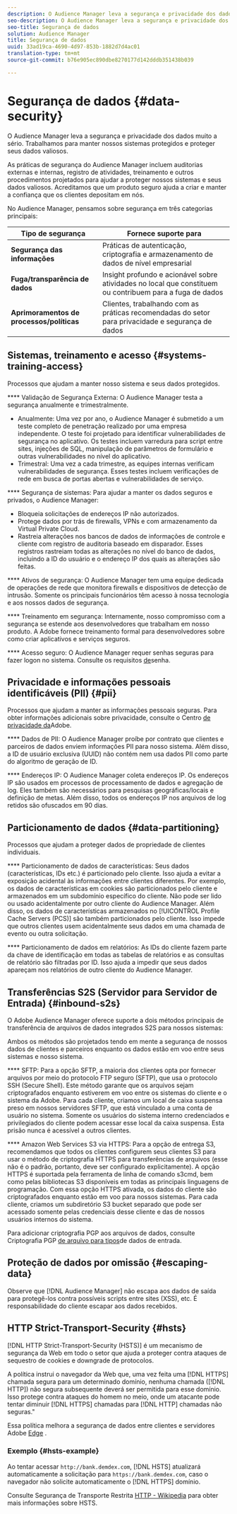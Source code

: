 ```yaml
---
description: O Audience Manager leva a segurança e privacidade dos dados muito a sério. Trabalhamos para manter nossos sistemas protegidos e proteger seus dados valiosos.
seo-description: O Audience Manager leva a segurança e privacidade dos dados muito a sério. Trabalhamos para manter nossos sistemas protegidos e proteger seus dados valiosos.
seo-title: Segurança de dados
solution: Audience Manager
title: Segurança de dados
uuid: 33ad19ca-4690-4d97-853b-1882d7d4ac01
translation-type: tm+mt
source-git-commit: b76e905ec890dbe8270177d142dddb351438b039

---
```



# Segurança de dados {#data-security}

O Audience Manager leva a segurança e privacidade dos dados muito a sério. Trabalhamos para manter nossos sistemas protegidos e proteger seus dados valiosos.

As práticas de segurança do Audience Manager incluem auditorias externas e internas, registro de atividades, treinamento e outros procedimentos projetados para ajudar a proteger nossos sistemas e seus dados valiosos. Acreditamos que um produto seguro ajuda a criar e manter a confiança que os clientes depositam em nós.

No Audience Manager, pensamos sobre segurança em três categorias principais:

| Tipo de segurança | Fornece suporte para |
|---|---|
| **Segurança das informações** | Práticas de autenticação, criptografia e armazenamento de dados de nível empresarial |
| **Fuga/transparência de dados** | Insight profundo e acionável sobre atividades no local que constituem ou contribuem para a fuga de dados |
| **Aprimoramentos de processos/políticas** | Clientes, trabalhando com as práticas recomendadas do setor para privacidade e segurança de dados |

## Sistemas, treinamento e acesso {#systems-training-access}

Processos que ajudam a manter nosso sistema e seus dados protegidos.

**** Validação de Segurança Externa:  O Audience Manager testa a segurança anualmente e trimestralmente.

* Anualmente: Uma vez por ano, o Audience Manager é submetido a um teste completo de penetração realizado por uma empresa independente. O teste foi projetado para identificar vulnerabilidades de segurança no aplicativo. Os testes incluem varredura para script entre sites, injeções de SQL, manipulação de parâmetros de formulário e outras vulnerabilidades no nível do aplicativo.
* Trimestral: Uma vez a cada trimestre, as equipes internas verificam vulnerabilidades de segurança. Esses testes incluem verificações de rede em busca de portas abertas e vulnerabilidades de serviço.

**** Segurança de sistemas:  Para ajudar a manter os dados seguros e privados, o Audience Manager:

* Bloqueia solicitações de endereços IP não autorizados.
* Protege dados por trás de firewalls, VPNs e com armazenamento da Virtual Private Cloud.
* Rastreia alterações nos bancos de dados de informações de controle e cliente com registro de auditoria baseado em disparador. Esses registros rastreiam todas as alterações no nível do banco de dados, incluindo a ID do usuário e o endereço IP dos quais as alterações são feitas.

**** Ativos de segurança:  O Audience Manager tem uma equipe dedicada de operações de rede que monitora firewalls e dispositivos de detecção de intrusão. Somente os principais funcionários têm acesso à nossa tecnologia e aos nossos dados de segurança.

**** Treinamento em segurança:  Internamente, nosso compromisso com a segurança se estende aos desenvolvedores que trabalham em nosso produto. A Adobe fornece treinamento formal para desenvolvedores sobre como criar aplicativos e serviços seguros.

**** Acesso seguro:  O Audience Manager requer senhas seguras para fazer logon no sistema. Consulte os requisitos [de](../../reference/password-requirements.md)senha.

## Privacidade e informações pessoais identificáveis (PII) {#pii}

Processos que ajudam a manter as informações pessoais seguras. Para obter informações adicionais sobre privacidade, consulte o Centro [de privacidade da](https://www.adobe.com/privacy/advertising-services.html)Adobe.

**** Dados de PII:  O Audience Manager proíbe por contrato que clientes e parceiros de dados enviem informações PII para nosso sistema. Além disso, a ID de usuário exclusiva (UUID) não contém nem usa dados PII como parte do algoritmo de geração de ID.

**** Endereços IP:  O Audience Manager coleta endereços IP. Os endereços IP são usados em processos de processamento de dados e agregação de log. Eles também são necessários para pesquisas geográficas/locais e definição de metas. Além disso, todos os endereços IP nos arquivos de log retidos são ofuscados em 90 dias.

## Particionamento de dados {#data-partitioning}

Processos que ajudam a proteger dados de propriedade de clientes individuais.

**** Particionamento de dados de características:  Seus dados (características, IDs etc.) é particionado pelo cliente. Isso ajuda a evitar a exposição acidental às informações entre clientes diferentes. Por exemplo, os dados de características em cookies são particionados pelo cliente e armazenados em um subdomínio específico do cliente. Não pode ser lido ou usado acidentalmente por outro cliente do Audience Manager. Além disso, os dados de características armazenados no [!UICONTROL Profile Cache Servers (PCS)] são também particionados pelo cliente. Isso impede que outros clientes usem acidentalmente seus dados em uma chamada de evento ou outra solicitação.

**** Particionamento de dados em relatórios:  As IDs do cliente fazem parte da chave de identificação em todas as tabelas de relatórios e as consultas de relatório são filtradas por ID. Isso ajuda a impedir que seus dados apareçam nos relatórios de outro cliente do Audience Manager.

## Transferências S2S (Servidor para Servidor de Entrada) {#inbound-s2s}

O Adobe Audience Manager oferece suporte a dois métodos principais de transferência de arquivos de dados integrados S2S para nossos sistemas:

Ambos os métodos são projetados tendo em mente a segurança de nossos dados de clientes e parceiros enquanto os dados estão em voo entre seus sistemas e nosso sistema.

**** SFTP: Para a opção SFTP, a maioria dos clientes opta por fornecer arquivos por meio do protocolo FTP seguro (SFTP), que usa o protocolo SSH (Secure Shell). Este método garante que os arquivos sejam criptografados enquanto estiverem em voo entre os sistemas do cliente e o sistema da Adobe. Para cada cliente, criamos um local de caixa suspensa preso em nossos servidores SFTP, que está vinculado a uma conta de usuário no sistema. Somente os usuários do sistema interno credenciados e privilegiados do cliente podem acessar esse local da caixa suspensa. Esta prisão nunca é acessível a outros clientes.

**** Amazon Web Services S3 via HTTPS: Para a opção de entrega S3, recomendamos que todos os clientes configurem seus clientes S3 para usar o método de criptografia HTTPS para transferências de arquivos (esse não é o padrão, portanto, deve ser configurado explicitamente). A opção HTTPS é suportada pela ferramenta de linha de comando s3cmd, bem como pelas bibliotecas S3 disponíveis em todas as principais linguagens de programação. Com essa opção HTTPS ativada, os dados do cliente são criptografados enquanto estão em voo para nossos sistemas. Para cada cliente, criamos um subdiretório S3 bucket separado que pode ser acessado somente pelas credenciais desse cliente e das de nossos usuários internos do sistema.

Para adicionar criptografia PGP aos arquivos de dados, consulte Criptografia PGP [de arquivo para tipos](../../integration/sending-audience-data/batch-data-transfer-explained/inbound-file-encryption.md)de dados de entrada.

## Proteção de dados por omissão {#escaping-data}

Observe que [!DNL Audience Manager] não escapa aos dados de saída para protegê-los contra possíveis scripts entre sites (XSS), etc. É responsabilidade do cliente escapar aos dados recebidos.

## HTTP Strict-Transport-Security {#hsts}

[!DNL HTTP Strict-Transport-Security (HSTS)] é um mecanismo de segurança da Web em todo o setor que ajuda a proteger contra ataques de sequestro de cookies e downgrade de protocolos.

A política instrui o navegador da Web que, uma vez feita uma [!DNL HTTPS] chamada segura para um determinado domínio, nenhuma chamada ([!DNL HTTP]) não segura subsequente deverá ser permitida para esse domínio. Isso protege contra ataques do homem no meio, onde um atacante pode tentar diminuir [!DNL HTTPS] chamadas para [!DNL HTTP] chamadas não seguras."

Essa política melhora a segurança de dados entre clientes e servidores Adobe [Edge](../../reference/system-components/components-edge.md) .

### Exemplo {#hsts-example}

Ao tentar acessar `http://bank.demdex.com`, [!DNL HSTS] atualizará automaticamente a solicitação para `https://bank.demdex.com`, caso o navegador não solicite automaticamente o [!DNL HTTPS] domínio.

Consulte Segurança de Transporte Restrita [HTTP - Wikipedia](https://en.wikipedia.org/wiki/HTTP_Strict_Transport_Security) para obter mais informações sobre HSTS.
